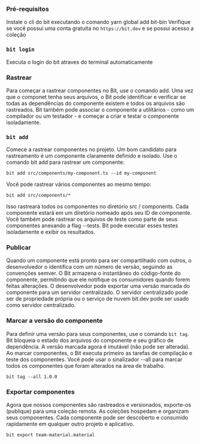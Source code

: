 

### Pré-requisitos

Instale o cli do bit executando o comando yarn global add bit-bin
Verifique se você possui uma conta gratuita no `https://bit.dev` e se possui acesso a coleção

### `bit login`

Executa o login do bit atraves do terminal automaticamente

### Rastrear

Para começar a rastrear componentes no Bit, use o comando add. Uma vez que o componet tenha seus arquivos, o Bit pode identificar e verificar se todas as dependências do componente existem e todos os arquivos são rastreados. Bit também pode associar o componente a utilitários - como um compilador ou um testador - e começar a criar e testar o componente isoladamente.

### `bit add`

Comece a rastrear componentes no projeto. Um bom candidato para rastreamento é um componente claramente definido e isolado.
Use o comando bit add para rastrear um componente:

```bit add src/components/my-component.ts --id my-component```

Você pode rastrear vários componentes ao mesmo tempo:

```bit add src/components/*```

Isso rastreará todos os componentes no diretório src / components. Cada componente estará em um diretório nomeado após seu ID de componente.
Você também pode rastrear os arquivos de teste como parte de seus componentes anexando a flag --tests. Bit pode executar esses testes isoladamente e exibir os resultados.

### Publicar

Quando um componente está pronto para ser compartilhado com outros, o desenvolvedor o identifica com um número de versão, seguindo as convenções semver.
O Bit armazena o instantâneo do código-fonte do componente, permitindo que ele notifique os consumidores quando forem feitas alterações.
O desenvolvedor pode exportar uma versão marcada do componente para um servidor centralizado. O servidor centralizado pode ser de propriedade própria ou o serviço de nuvem bit.dev pode ser usado como servidor centralizado.

### Marcar a versão do componente

Para definir uma versão para seus componentes, use o comando ```bit tag```.
Bit bloqueia o estado dos arquivos do componente e seu gráfico de dependência. A versão marcada agora é imutável (não pode ser alterada).
Ao marcar componentes, o Bit executa primeiro as tarefas de compilação e teste dos componentes.
Você pode usar o sinalizador --all para marcar todos os componentes que foram alterados na área de trabalho.

```bit tag --all 1.0.0```

### Exportar componentes

Agora que nossos componentes são rastreados e versionados, exporte-os (publique) para uma coleção remota. As coleções hospedam e organizam seus componentes. Cada componente pode ser descoberto e consumido rapidamente em qualquer outro projeto e aplicativo.

```bit export team-material.material```


